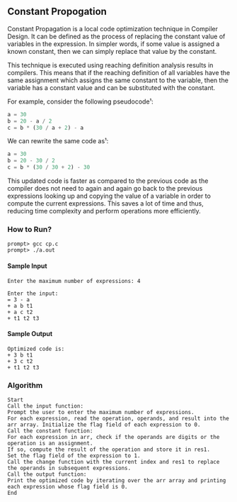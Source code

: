 ## Constant Propogation

Constant Propagation is a local code optimization technique in Compiler Design. It can be defined as the process of replacing the constant value of variables in the expression. In simpler words, if some value is assigned a known constant, then we can simply replace that value by the constant.

This technique is executed using reaching definition analysis results in compilers. This means that if the reaching definition of all variables have the same assignment which assigns the same constant to the variable, then the variable has a constant value and can be substituted with the constant.

For example, consider the following pseudocode¹:

```python
a = 30
b = 20 - a / 2
c = b * (30 / a + 2) - a
```

We can rewrite the same code as¹:

```python
a = 30
b = 20 - 30 / 2
c = b * (30 / 30 + 2) - 30
```

This updated code is faster as compared to the previous code as the compiler does not need to again and again go back to the previous expressions looking up and copying the value of a variable in order to compute the current expressions. This saves a lot of time and thus, reducing time complexity and perform operations more efficiently.


                                                  
### How to Run? 
    prompt> gcc cp.c
    prompt> ./a.out

#### Sample Input
    Enter the maximum number of expressions: 4

    Enter the input:
    = 3 - a
    + a b t1
    + a c t2
    + t1 t2 t3

#### Sample Output
    Optimized code is:
    + 3 b t1
    + 3 c t2
    + t1 t2 t3



### Algorithm
    Start
    Call the input function:
    Prompt the user to enter the maximum number of expressions.
    For each expression, read the operation, operands, and result into the arr array. Initialize the flag field of each expression to 0.
    Call the constant function:
    For each expression in arr, check if the operands are digits or the operation is an assignment.
    If so, compute the result of the operation and store it in res1.
    Set the flag field of the expression to 1.
    Call the change function with the current index and res1 to replace the operands in subsequent expressions.
    Call the output function:
    Print the optimized code by iterating over the arr array and printing each expression whose flag field is 0.
    End
